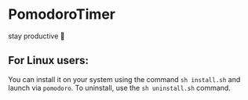 # PomodoroTimer

stay productive :tomato:

## For Linux users:

You can install it on your system using the command `sh install.sh` and launch via `pomodoro`.
To uninstall, use the `sh uninstall.sh` command.
